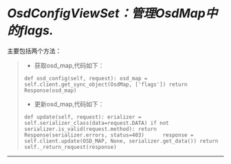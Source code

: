 # _**OsdConfigViewSet：管理OsdMap中的flags.**_

主要包括两个方法：

> * 获取osd\_map,代码如下：
> 
> `def osd_config(self, request):
>     osd_map = self.client.get_sync_object(OsdMap, ['flags'])
>     return Response(osd_map)`
> 
> * 更新osd\_map,代码如下：
> 
> `def update(self, request):
>     erializer = self.serializer_class(data=request.DATA)
>     if not serializer.is_valid(request.method):
>             return Response(serializer.errors, status=403)     
>       response = self.client.update(OSD_MAP, None, serializer.get_data())
>     return self._return_request(response)`

--------------------





